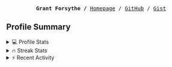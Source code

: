 <p><pre align="center"><strong>Grant Forsythe /</strong> <a href="https://www.grantwforsythe.com/">Homepage</a> / <a href="https://github.com/grantwforsythe">GitHub</a> / <a href="https://gist.github.com/grantwforsythe">Gist</a></pre></p>
 
<h2 align="left">Profile Summary</h2>
<details>
    <summary>💻 Profile Stats</summary>
    <div align="center">
        <img alt="GitHub stats" src="https://github-readme-stats.vercel.app/api?username=grantwforsythe&count_private=true&show_icons=true&hide=stars&border_radius=7&include_all_commits=true&hide_rank=true&custom_title=Grant%27s%20GitHub%20Stats">
        <img alt="Top languages" src="https://github-readme-stats.vercel.app/api/top-langs/?username=grantwforsythe&hide=jupyter+notebook,vim+script&layout=compact&langs_count=6">
    </div>
    <p style="font-size: 11px;" align="center">
        <strong>Note:</strong> Top languages is only a metric of the languages my public code consists of and doesn't reflect experience or skill level.
    </p>
</details>

<details>
    <summary>🔥 Streak Stats</summary>
        <div align="center">
            <img alt="Streak stats" src="https://github-readme-streak-stats.herokuapp.com/?user=grantwforsythe">
        </div>
</details>

 <details>
    <summary>⚡ Recent Activity</summary>
    
  <!--START_SECTION:activity-->
1. 🗣 Commented on [#3555](https://github.com/toolkit-for-ynab/toolkit-for-ynab/pull/3555#issuecomment-2591446819) in [toolkit-for-ynab/toolkit-for-ynab](https://github.com/toolkit-for-ynab/toolkit-for-ynab)
2. 🗣 Commented on [#3555](https://github.com/toolkit-for-ynab/toolkit-for-ynab/pull/3555#issuecomment-2591381945) in [toolkit-for-ynab/toolkit-for-ynab](https://github.com/toolkit-for-ynab/toolkit-for-ynab)
3. 🗣 Commented on [#3546](https://github.com/toolkit-for-ynab/toolkit-for-ynab/pull/3546#issuecomment-2591377355) in [toolkit-for-ynab/toolkit-for-ynab](https://github.com/toolkit-for-ynab/toolkit-for-ynab)
4. 💪 Opened PR [#3555](https://github.com/toolkit-for-ynab/toolkit-for-ynab/pull/3555) in [toolkit-for-ynab/toolkit-for-ynab](https://github.com/toolkit-for-ynab/toolkit-for-ynab)
5. ❌ Closed PR [#3546](https://github.com/toolkit-for-ynab/toolkit-for-ynab/pull/3546) in [toolkit-for-ynab/toolkit-for-ynab](https://github.com/toolkit-for-ynab/toolkit-for-ynab)
  <!--END_SECTION:activity-->
    
 </details>

